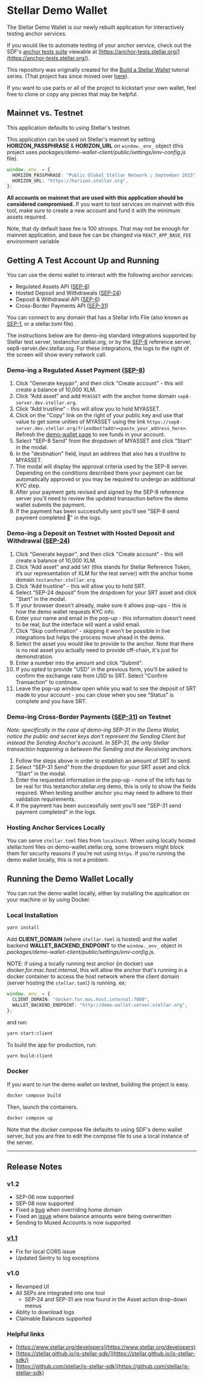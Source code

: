 # Stellar Demo Wallet

The Stellar Demo Wallet is our newly rebuilt application for interactively
testing anchor services.

If you would like to automate testing of your anchor service, check out the
SDF's [anchor tests suite](https://github.com/stellar/stellar-anchor-tests)
viewable at
[https://anchor-tests.stellar.org/](https://anchor-tests.stellar.org/).

This repository was originally created for the
[Build a Stellar Wallet](https://developers.stellar.org/docs/building-apps/)
tutorial series. (That project has since moved over
[here](https://github.com/stellar/docs-wallet)).

If you want to use parts or all of the project to kickstart your own wallet,
feel free to clone or copy any pieces that may be helpful.

## Mainnet vs. Testnet

This application defaults to using Stellar's testnet.

This application can be used on Stellar's mainnet by setting
**HORIZON_PASSPHRASE** & **HORIZON_URL** on `window._env_` object (this project
uses _packages/demo-wallet-client/public/settings/env-config.js_ file).

```typescript
window._env_ = {
  HORIZON_PASSPHRASE: "Public Global Stellar Network ; September 2015",
  HORIZON_URL: "https://horizon.stellar.org",
};
```

**All accounts on mainnet that are used with this application should be
considered compromised.** If you want to test services on mainnet with this
tool, make sure to create a new account and fund it with the minimum assets
required.

Note, that dy default base fee is 100 stroops. That may not be enough for mainnet application, and base fee can be changed via `REACT_APP_BASE_FEE` environment variable

## Getting A Test Account Up and Running

You can use the demo wallet to interact with the following anchor services:

- Regulated Assets API ([SEP-8])
- Hosted Deposit and Withdrawals ([SEP-24])
- Deposit & Withdrawal API ([SEP-6])
- Cross-Border Payments API ([SEP-31])

You can connect to any domain that has a Stellar Info File (also known as
[SEP-1], or a stellar.toml file).

The instructions below are for demo-ing standard integrations supported by
Stellar test server, testanchor.stellar.org, or by the [SEP-8] reference server,
sep8-server.dev.stellar.org. For these integrations, the logs to the right of
the screen will show every network call.

### Demo-ing a Regulated Asset Payment ([SEP-8])

1. Click "Generate keypair", and then click "Create account" - this will create
   a balance of 10,000 XLM.
2. Click “Add asset” and add `MYASSET` with the anchor home domain
   `sep8-server.dev.stellar.org`.
3. Click “Add trustline” - this will allow you to hold MYASSET.
4. Click on the "Copy" link on the right of your public key and use that value
   to get some unities of MYASSET using the link
   `https://sep8-server.dev.stellar.org/friendbot?addr=<paste_your_address_here>`.
   Refresh the [demo-wallet page](https://demo-wallet.stellar.org/) to see funds
   in your account.
5. Select "SEP-8 Send" from the dropdown of MYASSET and click "Start" in the
   modal.
6. In the "destination" field, input an address that also has a trustline to
   MYASSET.
7. The modal will display the approval criteria used by the SEP-8 server.
   Depending on the conditions described there your payment can be automatically
   approved or you may be required to undergo an additional KYC step.
8. After your payment gets revised and signed by the SEP-8 reference server
   you'll need to review the updated transaction before the demo wallet submits
   the payment.
9. If the payment has been successfully sent you'll see "SEP-8 send payment
   completed 🎉" in the logs.

### Demo-ing a Deposit on Testnet with Hosted Deposit and Withdrawal ([SEP-24])

1. Click "Generate keypair", and then click "Create account" - this will create
   a balance of 10,000 XLM.
2. Click “Add asset” and add `SRT` (this stands for Stellar Reference Token,
   it’s our representation of XLM for the test server) with the anchor home
   domain `testanchor.stellar.org`.
3. Click “Add trustline” - this will allow you to hold SRT.
4. Select “SEP-24 deposit” from the dropdown for your SRT asset and click
   "Start" in the modal.
5. If your browser doesn't already, make sure it allows pop-ups - this is how
   the demo wallet requests KYC info.
6. Enter your name and email in the pop-up - this information doesn't need to be
   real, but the interface will want a valid email.
7. Click “Skip confirmation” - skipping it won't be possible in live
   integrations but helps the process move ahead in the demo.
8. Select the asset you would like to provide to the anchor. Note that there is
   no real asset you actually need to provide off-chain, it's just for
   demonstration.
9. Enter a number into the amount and click "Submit".
10. If you opted to provide "USD" in the previous form, you'll be asked to
    confirm the exchange rate from USD to SRT. Select "Confirm Transaction" to
    continue.
11. Leave the pop-up window open while you wait to see the deposit of SRT made
    to your account - you can close when you see “Status” is complete and you
    have SRT.

### Demo-ing Cross-Border Payments ([SEP-31]) on Testnet

_Note: specifically in the case of demo-ing SEP-31 in the Demo Wallet, notice
the public and secret keys don't represent the Sending Client but instead the
Sending Anchor's account. In SEP-31, the only Stellar transaction happening is
between the Sending and the Receiving anchors._

1. Follow the steps above in order to establish an amount of SRT to send.
2. Select “SEP-31 Send” from the dropdown for your SRT asset and click "Start"
   in the modal.
3. Enter the requested information in the pop-up - none of the info has to be
   real for this testanchor.stellar.org demo, this is only to show the fields
   required. When testing another anchor you may need to adhere to their
   validation requirements.
4. If the payment has been successfully sent you'll see "SEP-31 send payment
   completed" in the logs.

### Hosting Anchor Services Locally

You can serve `stellar.toml` files from `localhost`. When using locally hosted
stellar.toml files on demo-wallet.stellar.org, some browsers might block them
for security reasons if you’re not using `https`. If you’re running the demo
wallet locally, this is not a problem.

## Running the Demo Wallet Locally

You can run the demo wallet locally, either by installing the application on
your machine or by using Docker.

### Local Installation

```bash
yarn install
```

Add **CLIENT_DOMAIN** (where `stellar.toml` is hosted) and the wallet backend
**WALLET_BACKEND_ENDPOINT** to the `window._env_` object in
_packages/demo-wallet-client/public/settings/env-config.js_.

NOTE: if using a locally running test anchor (in docker) use
_docker.for.mac.host.internal_, this will allow the anchor that's running in a
docker container to access the host network where the client domain (server
hosting the `stellar.toml`) is running. ex:

```typescript
window._env_ = {
  CLIENT_DOMAIN: "docker.for.mac.host.internal:7000",
  WALLET_BACKEND_ENDPOINT: "http://demo-wallet-server.stellar.org",
};
```

and run:

```bash
yarn start:client
```

To build the app for production, run:

```bash
yarn build:client
```

### Docker

If you want to run the demo wallet on testnet, building the project is easy.

```bash
docker compose build
```

Then, launch the containers.

```bash
docker compose up
```

Note that the docker compose file defaults to using SDF's demo wallet server,
but you are free to edit the compose file to use a local instance of the server.

---

## Release Notes

### v1.2

- SEP-06 now supported
- SEP-08 now supported
- Fixed a [bug](https://github.com/stellar/stellar-demo-wallet/issues/188) when
  overriding home domain
- Fixed an [issue](https://github.com/stellar/stellar-demo-wallet/issues/196)
  where balance amounts were being overwritten
- Sending to Muxed Accounts is now supported

### [v1.1](https://github.com/stellar/stellar-demo-wallet/releases/tag/v1.1.0)

- Fix for local CORS issue
- Updated Sentry to log exceptions

### v1.0

- Revamped UI
- All SEPs are integrated into one tool
  - SEP-24 and SEP-31 are now found in the Asset action drop-down menus
- Ablity to download logs
- Claimable Balances supported

### Helpful links

- [https://www.stellar.org/developers](https://www.stellar.org/developers)
- [https://stellar.github.io/js-stellar-sdk/](https://stellar.github.io/js-stellar-sdk/)
- [https://github.com/stellar/js-stellar-sdk](https://github.com/stellar/js-stellar-sdk)

[sep-1]:
  https://github.com/stellar/stellar-protocol/blob/master/ecosystem/sep-0001.md
[sep-8]:
  https://github.com/stellar/stellar-protocol/blob/master/ecosystem/sep-0008.md
[sep-24]:
  https://github.com/stellar/stellar-protocol/blob/master/ecosystem/sep-0024.md
[sep-31]:
  https://github.com/stellar/stellar-protocol/blob/master/ecosystem/sep-0031.md
[sep-6]:
  https://github.com/stellar/stellar-protocol/blob/master/ecosystem/sep-0006.md

